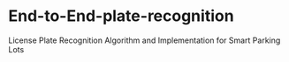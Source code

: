 # End-to-End-plate-recognition
License Plate Recognition Algorithm and Implementation for Smart Parking Lots
